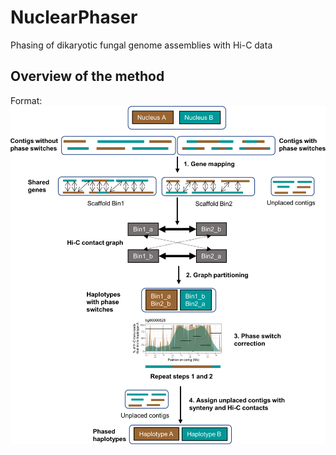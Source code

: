 # NuclearPhaser
Phasing of dikaryotic fungal genome assemblies with Hi-C data

## Overview of the method
Format: ![Alt Text](https://github.com/JanaSperschneider/NuclearPhaser/blob/main/PhasingGeneBins_v2.png)
